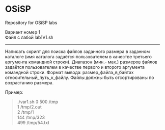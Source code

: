 # OSiSP
Repository for OSiSP labs

Вариант номер 1  
Файл с лабой lab1V1.sh

---

Написать скрипт для поиска файлов заданного размера в заданном каталоге (имя каталога задаётся пользователем в качестве третьего аргумента командной строки). Диапазон (мин.- мах.) размеров файлов задаётся пользователем в качестве первого и второго аргумента командной строки. Формат вывода: размер_файла_в_байтах относительный_путь_к_файлу. Файлы должны быть отсортированы по возрастанию размера.  

Пример:  
> ./var1.sh 0 500 /tmp  
> 1 /tmp/2.out  
> 2 /tmp/1  
> 144 /tmp/323  
> 499 /tmp/54.txt  

